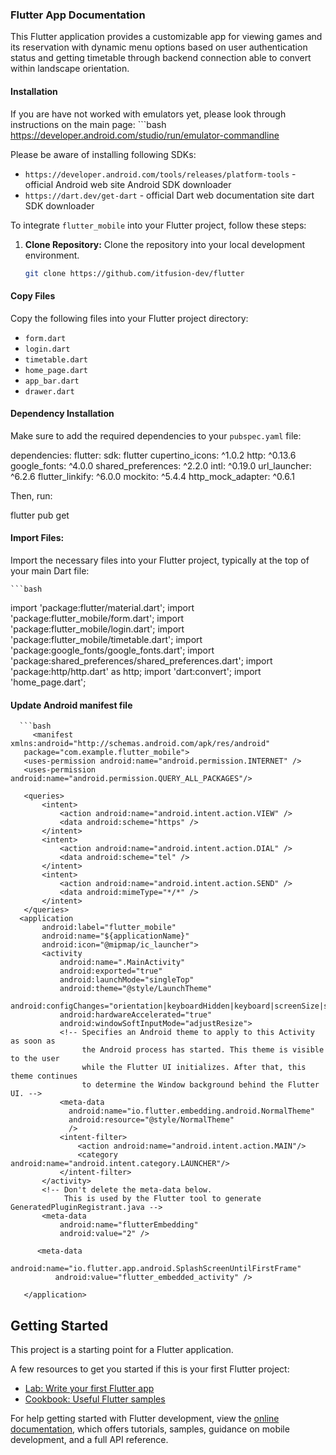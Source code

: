 ### Flutter App Documentation

This Flutter application provides a customizable app for viewing games and its reservation with dynamic menu options based on user authentication status and getting timetable through backend connection able to convert within landscape orientation.

#### Installation

If you are have not worked with emulators yet, please look through instructions on the main page:
      ```bash
         https://developer.android.com/studio/run/emulator-commandline

Please be aware of installing following SDKs:

- `https://developer.android.com/tools/releases/platform-tools` - official Android web site Android SDK downloader
- `https://dart.dev/get-dart` - official Dart web documentation site dart SDK downloader

To integrate `flutter_mobile` into your Flutter project, follow these steps:

1. **Clone Repository:**
   Clone the repository into your local development environment.

   ```bash
   git clone https://github.com/itfusion-dev/flutter

#### Copy Files

Copy the following files into your Flutter project directory:

- `form.dart`
- `login.dart`
- `timetable.dart`
- `home_page.dart`
- `app_bar.dart`
- `drawer.dart`

#### Dependency Installation

Make sure to add the required dependencies to your `pubspec.yaml` file:

dependencies:
flutter:
    sdk: flutter
cupertino_icons: ^1.0.2
http: ^0.13.6
google_fonts: ^4.0.0
shared_preferences: ^2.2.0
intl: ^0.19.0
url_launcher: ^6.2.6
flutter_linkify: ^6.0.0
mockito: ^5.4.4
http_mock_adapter: ^0.6.1

Then, run:

flutter pub get

#### Import Files:

Import the necessary files into your Flutter project, typically at the top of your main Dart file:

    ```bash
   import 'package:flutter/material.dart';
   import 'package:flutter_mobile/form.dart';
   import 'package:flutter_mobile/login.dart';
   import 'package:flutter_mobile/timetable.dart';
   import 'package:google_fonts/google_fonts.dart';
   import 'package:shared_preferences/shared_preferences.dart';
   import 'package:http/http.dart' as http;
   import 'dart:convert';
   import 'home_page.dart';

#### Update Android manifest file 
      ```bash
         <manifest xmlns:android="http://schemas.android.com/apk/res/android"
       package="com.example.flutter_mobile">
       <uses-permission android:name="android.permission.INTERNET" />
       <uses-permission android:name="android.permission.QUERY_ALL_PACKAGES"/>
   
       <queries>
           <intent>
               <action android:name="android.intent.action.VIEW" />
               <data android:scheme="https" />
           </intent>
           <intent>
               <action android:name="android.intent.action.DIAL" />
               <data android:scheme="tel" />
           </intent>
           <intent>
               <action android:name="android.intent.action.SEND" />
               <data android:mimeType="*/*" />
           </intent>
       </queries>
      <application
           android:label="flutter_mobile"
           android:name="${applicationName}"
           android:icon="@mipmap/ic_launcher">
           <activity
               android:name=".MainActivity"
               android:exported="true"
               android:launchMode="singleTop"
               android:theme="@style/LaunchTheme"
               android:configChanges="orientation|keyboardHidden|keyboard|screenSize|smallestScreenSize|locale|layoutDirection|fontScale|screenLayout|density|uiMode"
               android:hardwareAccelerated="true"
               android:windowSoftInputMode="adjustResize">
               <!-- Specifies an Android theme to apply to this Activity as soon as
                    the Android process has started. This theme is visible to the user
                    while the Flutter UI initializes. After that, this theme continues
                    to determine the Window background behind the Flutter UI. -->
               <meta-data
                 android:name="io.flutter.embedding.android.NormalTheme"
                 android:resource="@style/NormalTheme"
                 />
               <intent-filter>
                   <action android:name="android.intent.action.MAIN"/>
                   <category android:name="android.intent.category.LAUNCHER"/>
               </intent-filter>
           </activity>
           <!-- Don't delete the meta-data below.
                This is used by the Flutter tool to generate GeneratedPluginRegistrant.java -->
           <meta-data
               android:name="flutterEmbedding"
               android:value="2" />
   
          <meta-data
              android:name="io.flutter.app.android.SplashScreenUntilFirstFrame"
              android:value="flutter_embedded_activity" />
   
       </application>

## Getting Started

This project is a starting point for a Flutter application.

A few resources to get you started if this is your first Flutter project:

- [Lab: Write your first Flutter app](https://docs.flutter.dev/get-started/codelab)
- [Cookbook: Useful Flutter samples](https://docs.flutter.dev/cookbook)

For help getting started with Flutter development, view the
[online documentation](https://docs.flutter.dev/), which offers tutorials,
samples, guidance on mobile development, and a full API reference.
